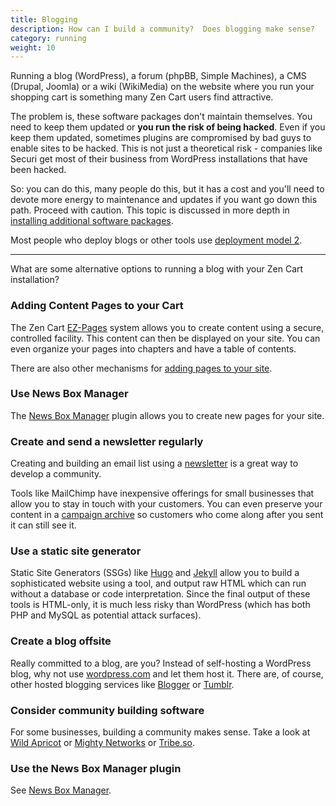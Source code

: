 ```yaml
---
title: Blogging 
description: How can I build a community?  Does blogging make sense? 
category: running
weight: 10
---
```


Running a blog (WordPress), a forum (phpBB, Simple Machines), a CMS (Drupal, Joomla) or a wiki (WikiMedia) on the website where you run your shopping cart is something many Zen Cart users find attractive. 

The problem is, these software packages don't maintain themselves.  You need to keep them updated or **you run the risk of being hacked**.  Even if you keep them updated, sometimes plugins are compromised by bad guys to enable sites to be hacked.  This is not just a theoretical risk - companies like Securi get most of their business from WordPress installations that have been hacked. 

So: you can do this, many people do this, but it has a cost and you'll need to devote more energy to maintenance and updates if you want go down this path. Proceed with caution.  This topic is discussed in more depth in [installing additional software packages](/user/running/additional_software/). 

Most people who deploy blogs or other tools use [deployment model 2](/user/first_steps/deployment_configurations/). 

---

What are some alternative options to running a blog with your Zen Cart installation?

### Adding Content Pages to your Cart 

The Zen Cart [EZ-Pages](/user/ezpages/) system allows you to create content using a secure, controlled facility.  This content can then be displayed on your site.   You can even organize your pages into chapters and have a table of contents. 

There are also other mechanisms for [adding pages to your site](/user/customizing/add_pages/). 

### Use News Box Manager 
The [News Box Manager](https://www.zen-cart.com/downloads.php?do=file&id=2264) plugin allows you to create new pages for your site.

### Create and send a newsletter regularly

Creating and building an email list using a [newsletter](/user/email/newsletters/) is a great way to develop a community.

Tools like MailChimp have inexpensive offerings for small businesses that allow you to stay in touch with your customers.  You can even preserve your content in a [campaign archive](https://mailchimp.com/help/about-email-campaign-archives-and-pages/) so customers who come along after you sent it can still see it. 

### Use a static site generator 

Static Site Generators (SSGs) like [Hugo](https://gohugo.io/) and [Jekyll](https://jekyllrb.com/) allow you to build a sophisticated website using a tool, and output raw HTML which can run without a database or code interpretation.  Since  the final output of these tools is HTML-only, it is much less risky than WordPress (which has both PHP and MySQL as potential attack surfaces). 

### Create a blog offsite

Really committed to a blog, are you?  Instead of self-hosting a WordPress blog, why not use [wordpress.com](https://wordpress.com/) and let them host it.  There are, of course, other hosted blogging services like [Blogger](https://www.blogger.com/) or [Tumblr](https://www.tumblr.com/). 

### Consider community building software 
For some businesses, building a community makes sense.  Take a look at [Wild Apricot](https://wildapricot.com) or [Mighty Networks](https://www.mightynetworks.com/) or [Tribe.so](https://tribe.so).

### Use the News Box Manager plugin 

See [News Box Manager](https://www.zen-cart.com/downloads.php?do=file&id=2264).

